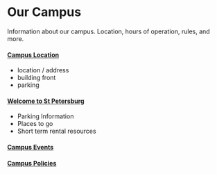 # Our Campus

Information about our campus. Location, hours of operation, rules, and more.

#### [Campus Location](/handbook/campus/campus)

- location / address
- building front
- parking

#### [Welcome to St Petersburg](/handbook/campus/st-pete)

- Parking Information
- Places to go
- Short term rental resources

#### [Campus Events](/handbook/campus/campus-events)

#### [Campus Policies](/handbook/campus/policies)
